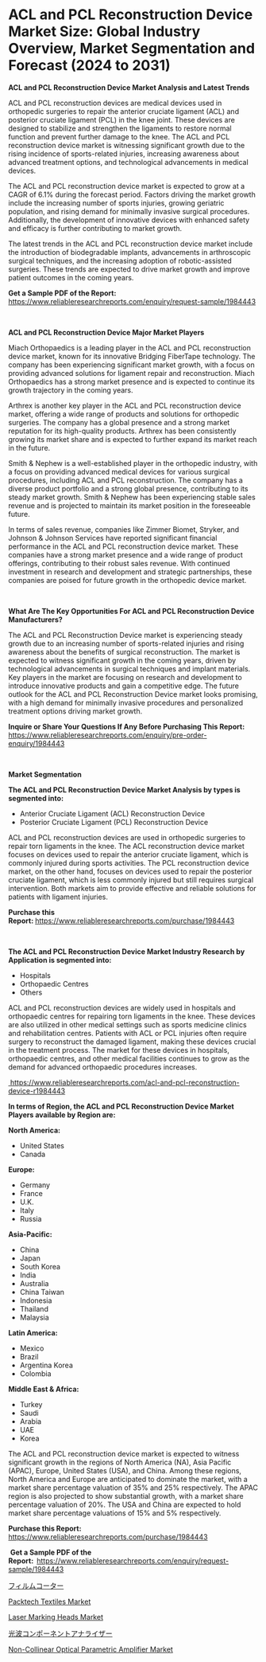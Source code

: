 <p><h1>ACL and PCL Reconstruction Device Market Size: Global Industry Overview, Market Segmentation and Forecast (2024 to 2031)</h1></p><p><strong>ACL and PCL Reconstruction Device Market Analysis and Latest Trends</strong></p>
<p><p>ACL and PCL reconstruction devices are medical devices used in orthopedic surgeries to repair the anterior cruciate ligament (ACL) and posterior cruciate ligament (PCL) in the knee joint. These devices are designed to stabilize and strengthen the ligaments to restore normal function and prevent further damage to the knee. The ACL and PCL reconstruction device market is witnessing significant growth due to the rising incidence of sports-related injuries, increasing awareness about advanced treatment options, and technological advancements in medical devices.</p><p>The ACL and PCL reconstruction device market is expected to grow at a CAGR of 6.1% during the forecast period. Factors driving the market growth include the increasing number of sports injuries, growing geriatric population, and rising demand for minimally invasive surgical procedures. Additionally, the development of innovative devices with enhanced safety and efficacy is further contributing to market growth.</p><p>The latest trends in the ACL and PCL reconstruction device market include the introduction of biodegradable implants, advancements in arthroscopic surgical techniques, and the increasing adoption of robotic-assisted surgeries. These trends are expected to drive market growth and improve patient outcomes in the coming years.</p></p>
<p><strong>Get a Sample PDF of the Report:&nbsp;</strong> <a href="https://www.reliableresearchreports.com/enquiry/request-sample/1984443">https://www.reliableresearchreports.com/enquiry/request-sample/1984443</a></p>
<p>&nbsp;</p>
<p><strong>ACL and PCL Reconstruction Device Major Market Players</strong></p>
<p><p>Miach Orthopaedics is a leading player in the ACL and PCL reconstruction device market, known for its innovative Bridging FiberTape technology. The company has been experiencing significant market growth, with a focus on providing advanced solutions for ligament repair and reconstruction. Miach Orthopaedics has a strong market presence and is expected to continue its growth trajectory in the coming years.</p><p>Arthrex is another key player in the ACL and PCL reconstruction device market, offering a wide range of products and solutions for orthopedic surgeries. The company has a global presence and a strong market reputation for its high-quality products. Arthrex has been consistently growing its market share and is expected to further expand its market reach in the future.</p><p>Smith & Nephew is a well-established player in the orthopedic industry, with a focus on providing advanced medical devices for various surgical procedures, including ACL and PCL reconstruction. The company has a diverse product portfolio and a strong global presence, contributing to its steady market growth. Smith & Nephew has been experiencing stable sales revenue and is projected to maintain its market position in the foreseeable future.</p><p>In terms of sales revenue, companies like Zimmer Biomet, Stryker, and Johnson & Johnson Services have reported significant financial performance in the ACL and PCL reconstruction device market. These companies have a strong market presence and a wide range of product offerings, contributing to their robust sales revenue. With continued investment in research and development and strategic partnerships, these companies are poised for future growth in the orthopedic device market.</p></p>
<p>&nbsp;</p>
<p><strong>What Are The Key Opportunities For ACL and PCL Reconstruction Device Manufacturers?</strong></p>
<p><p>The ACL and PCL Reconstruction Device market is experiencing steady growth due to an increasing number of sports-related injuries and rising awareness about the benefits of surgical reconstruction. The market is expected to witness significant growth in the coming years, driven by technological advancements in surgical techniques and implant materials. Key players in the market are focusing on research and development to introduce innovative products and gain a competitive edge. The future outlook for the ACL and PCL Reconstruction Device market looks promising, with a high demand for minimally invasive procedures and personalized treatment options driving market growth.</p></p>
<p><strong>Inquire or Share Your Questions If Any Before Purchasing This Report:</strong> <a href="https://www.reliableresearchreports.com/enquiry/pre-order-enquiry/1984443">https://www.reliableresearchreports.com/enquiry/pre-order-enquiry/1984443</a></p>
<p>&nbsp;</p>
<p><strong>Market Segmentation</strong></p>
<p><strong>The ACL and PCL Reconstruction Device Market Analysis by types is segmented into:</strong></p>
<p><ul><li>Anterior Cruciate Ligament (ACL) Reconstruction Device</li><li>Posterior Cruciate Ligament (PCL) Reconstruction Device</li></ul></p>
<p><p>ACL and PCL reconstruction devices are used in orthopedic surgeries to repair torn ligaments in the knee. The ACL reconstruction device market focuses on devices used to repair the anterior cruciate ligament, which is commonly injured during sports activities. The PCL reconstruction device market, on the other hand, focuses on devices used to repair the posterior cruciate ligament, which is less commonly injured but still requires surgical intervention. Both markets aim to provide effective and reliable solutions for patients with ligament injuries.</p></p>
<p><strong>Purchase this Report:&nbsp;</strong><a href="https://www.reliableresearchreports.com/purchase/1984443">https://www.reliableresearchreports.com/purchase/1984443</a></p>
<p>&nbsp;</p>
<p><strong>The ACL and PCL Reconstruction Device Market Industry Research by Application is segmented into:</strong></p>
<p><ul><li>Hospitals</li><li>Orthopaedic Centres</li><li>Others</li></ul></p>
<p><p>ACL and PCL reconstruction devices are widely used in hospitals and orthopaedic centres for repairing torn ligaments in the knee. These devices are also utilized in other medical settings such as sports medicine clinics and rehabilitation centres. Patients with ACL or PCL injuries often require surgery to reconstruct the damaged ligament, making these devices crucial in the treatment process. The market for these devices in hospitals, orthopaedic centres, and other medical facilities continues to grow as the demand for advanced orthopaedic procedures increases.</p></p>
<p><a href="https://www.reliableresearchreports.com/acl-and-pcl-reconstruction-device-r1984443">&nbsp;https://www.reliableresearchreports.com/acl-and-pcl-reconstruction-device-r1984443</a></p>
<p><strong>In terms of Region, the ACL and PCL Reconstruction Device Market Players available by Region are:</strong></p>
<p>
    <p> <strong> North America: </strong>
        <ul>
            <li>United States</li>
            <li>Canada</li>
        </ul>
        </p> 
    <p> <strong> Europe: </strong>
        <ul>
            <li>Germany</li>
            <li>France</li>
            <li>U.K.</li>
            <li>Italy</li>
            <li>Russia</li>
        </ul>
        </p> 
    <p> <strong> Asia-Pacific: </strong>
        <ul>
            <li>China</li>
            <li>Japan</li>
            <li>South Korea</li>
            <li>India</li>
            <li>Australia</li>
            <li>China Taiwan</li>
            <li>Indonesia</li>
            <li>Thailand</li>
            <li>Malaysia</li>
        </ul>
        </p> 
    <p> <strong> Latin America: </strong>
        <ul>
            <li>Mexico</li>
            <li>Brazil</li>
            <li>Argentina Korea</li>
            <li>Colombia</li>
        </ul>
        </p> 
    <p> <strong> Middle East & Africa: </strong>
        <ul>
            <li>Turkey</li>
            <li>Saudi</li>
            <li>Arabia</li>
            <li>UAE</li>
            <li>Korea</li>
        </ul>
    </p>
    </p>
<p><p>The ACL and PCL reconstruction device market is expected to witness significant growth in the regions of North America (NA), Asia Pacific (APAC), Europe, United States (USA), and China. Among these regions, North America and Europe are anticipated to dominate the market, with a market share percentage valuation of 35% and 25% respectively. The APAC region is also projected to show substantial growth, with a market share percentage valuation of 20%. The USA and China are expected to hold market share percentage valuations of 15% and 5% respectively.</p></p>
<p><strong>Purchase this Report: </strong><a href="https://www.reliableresearchreports.com/purchase/1984443">https://www.reliableresearchreports.com/purchase/1984443</a></p>
<p>&nbsp;<strong>Get a Sample PDF of the Report:&nbsp;&nbsp;</strong><a href="https://www.reliableresearchreports.com/enquiry/request-sample/1984443">https://www.reliableresearchreports.com/enquiry/request-sample/1984443</a></p>
<p><strong></strong></p>
<p><p><a href="https://github.com/KaydenJohns1964/Market-Research-Report-List-2/blob/main/7407334170527.md">フィルムコーター</a></p><p><a href="https://www.linkedin.com/pulse/packtech-textiles-market-size-growth-industry-analysis-segmentation-p5tbf">Packtech Textiles Market</a></p><p><a href="https://github.com/kathiaseamanalvaradovlprc2h/Market-Research-Report-List-3/blob/main/laser-marking-heads-market.md">Laser Marking Heads Market</a></p><p><a href="https://github.com/decker5351/Market-Research-Report-List-2/blob/main/8231638170528.md">光波コンポーネントアナライザー</a></p><p><a href="https://github.com/wusalecollins540tpqoz/Market-Research-Report-List-3/blob/main/non-collinear-optical-parametric-amplifier-market.md">Non-Collinear Optical Parametric Amplifier Market</a></p></p>